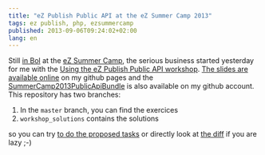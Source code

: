 ```yaml
---
title: "eZ Publish Public API at the eZ Summer Camp 2013"
tags: ez publish, php, ezsummercamp
published: 2013-09-06T09:24:02+02:00
lang: en
---
```

Still <a href="/post/bol-croatia">in Bol</a> at the <a href="http://ezsummercamp.com">eZ Summer Camp</a>, the serious business started
yesterday for me with the <a href="http://ezsummercamp.com/program/using_the_public_api">Using the eZ Publish
Public API workshop</a>. <a href="http://dpobel.github.io/slides-ez/public-api.html">The slides are available online</a> on my github pages and
the <a href="https://github.com/dpobel/SummerCamp2013PublicApiBundle">SummerCamp2013PublicApiBundle</a> is also available on my github account. This
repository has two branches:

1. In the `master` branch, you can find the exercices
2. `workshop_solutions` contains the solutions

so you can try [to do the proposed tasks](http://dpobel.github.io/slides-ez/public-api.html#/17) or directly look at [the
diff](https://github.com/dpobel/SummerCamp2013PublicApiBundle/compare/master...workshop_solutions) if you are lazy ;-)

